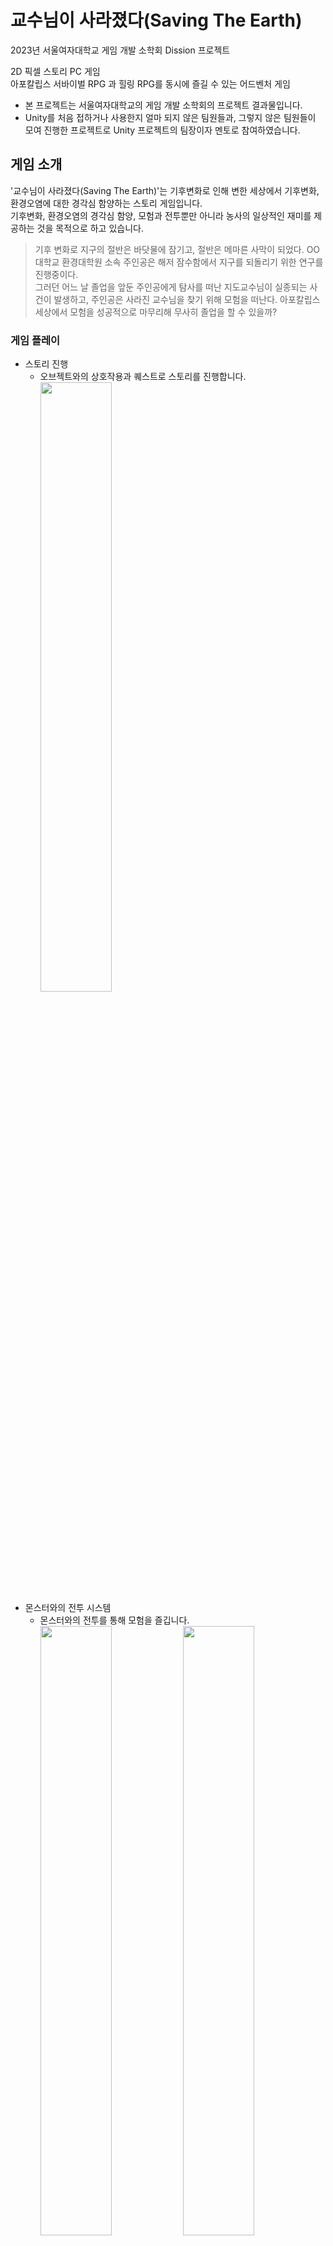 # 교수님이 사라졌다(Saving The Earth)
2023년 서울여자대학교 게임 개발 소학회 Dission 프로젝트<br/>

2D 픽셀 스토리 PC 게임<br/>
아포칼립스 서바이벌 RPG 과 힐링 RPG를 동시에 즐길 수 있는 어드벤처 게임<br/>
* 본 프로젝트는 서울여자대학교의 게임 개발 소학회의 프로젝트 결과물입니다.
* Unity를 처음 접하거나 사용한지 얼마 되지 않은 팀원들과, 그렇지 않은 팀원들이 모여 진행한 프로젝트로 Unity 프로젝트의 팀장이자 멘토로 참여하였습니다.

## 게임 소개
'교수님이 사라졌다(Saving The Earth)'는 기후변화로 인해 변한 세상에서 기후변화, 환경오염에 대한 경각심 함양하는 스토리 게임입니다.<br>
기후변화, 환경오염의 경각심 함양, 모험과 전투뿐만 아니라 농사의 일상적인 재미를 제공하는 것을 목적으로 하고 있습니다. <br/>

> 기후 변화로 지구의 절반은 바닷물에 잠기고, 절반은 메마른 사막이 되었다. OO대학교 환경대학원 소속 주인공은 해저 잠수함에서 지구를 되돌리기 위한 연구를 진행중이다. <br/>
> 그러던 어느 날 졸업을 앞둔 주인공에게 탐사를 떠난 지도교수님이 실종되는 사건이 발생하고, 주인공은 사라진 교수님을 찾기 위해 모험을 떠난다. 아포칼립스 세상에서 모험을 성공적으로 마무리해 무사히 졸업을 할 수 있을까?

### 게임 플레이
* 스토리 진행
  * 오브젝트와의 상호작용과 퀘스트로 스토리를 진행합니다.
  <br/><img width="50%" src="https://github.com/user-attachments/assets/61bd27a9-524b-43a2-8417-1e22b81a26c9"/>
* 몬스터와의 전투 시스템
  * 몬스터와의 전투를 통해 모험을 즐깁니다.
   <br/><img width="50%" src="https://github.com/user-attachments/assets/f3d0c62e-ce0f-476d-ad9b-37110e9d45a6"/><img width="50%" src="https://github.com/user-attachments/assets/f0d2c5ea-0157-433b-8578-89e9e9914811"/>
* 농사 시스템
  * 농사를 통해 힐링을 즐깁니다.
  <br/><img width="50%" src="https://github.com/user-attachments/assets/e59fdddb-dca4-43e2-ae49-a1c02b05a3b4"/>
## 프로젝트 개요
🔗자세한 내용은 Notion에서 확인하실 수 있으십니다.    [<img src="https://img.shields.io/badge/Notion-000000?style=flat-round&logo=Notion&logoColor=white"/>](https://www.notion.so/SavingTheEarth-178b66b96b778005b8cbe9d33e903e73?pvs=4)
### 개발 기간
* 2023.05 - 2023.11 (약 7개월)
### 개발 환경
* Unity 2021.3.5f1
### 수행업무
프로젝트 팀원은 5명으로 그 중 개발과 개발 멘토에 참여하여 다음과 같은 부분을 담당하였습니다.<br/>
타이틀 및 로딩, Player 씬, 상점 UI 제작 및 연결

세이브 시스템 제작
* Json을 활용한 세이브 파일 관리
* 직렬화가 불가능한 Dictionary를 List로 변환하여 Json 파일에 저장하도록 제작

씬 이동 및 로딩 시스템 제작
* 비동기 씬 전환 사용
* AsyncOperation를 사용한 로딩 진행 상황 표현

인벤토리 시스템 제작
* ScriptableObject를 아이템 데이터 관리
* 화면에 보여지는 퀵 슬롯, 인벤토리 내의 아이템 및 중요물품, 농사 시스템과 연결된 상자 총 4가지 슬롯으로 이루어진 인벤토리 시스템 제작
* Dictionary를 활용하여 Key 값을 아이템 ID, Value 값을 아이템 소지 클래스로 관리

아이템 및 슬롯 드래그 / 드롭 제작
* Handler 인터페이스를 사용하여 인벤토리 슬롯 및 아이템 드래그 / 드롭 제작
* Canvas의 RenderMode가 Screen Space - Camera 이므로 PointerEventData를 활용하여 아이템 위치를 월드 좌표를 고려해 마우스를 따라다니도록 제작

플레이어 카메라 및 맵 제작
* RawImage와 RenderTexture를 사용한 미니맵 및 전체 맵 제작

상점 시스템 제작
* 상점 구매하기 제작

게임 내 시간 시스템 제작
* Coroutine을 활용한 게임 내 시간 설정
* 현실 5분을 게임 내 시간 30분으로 설정 

농사 시스템 제작
* 농사 아이템에 따른 밭과 플레이어의 상호작용(밭 갈기, 물 주기, 씨 뿌리기) 제작

중간 보스 몬스터 공격 제작
* Coroutine을 활용한 중간 문어 보스 몬스터 공격 2종 제작
## 프로젝트 성과
* 2023년 서울여자대학교 디지털미디어학과 소학회 전시회 'Dimiverse' 참여
